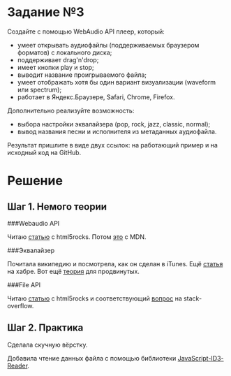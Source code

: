 Задание №3
==========

Создайте с помощью WebAudio API плеер, который:

+ умеет открывать аудиофайлы (поддерживаемых браузером форматов) с локального диска;
+ поддерживает drag'n'drop;
+ имеет кнопки play и stop;
+ выводит название проигрываемого файла;
+ умеет отображать хотя бы один вариант визуализации (waveform или spectrum);
+ работает в Яндекс.Браузере, Safari, Chrome, Firefox.

Дополнительно реализуйте возможность:

+ выбора настройки эквалайзера (pop, rock, jazz, classic, normal);
+ вывод названия песни и исполнителя из метаданных аудиофайла.

Результат пришлите в виде двух ссылок: на работающий пример и на исходный код на GitHub.

Решение
=======

Шаг 1. Немого теории
--------------------

###Webaudio API

Читаю [статью](http://www.html5rocks.com/en/tutorials/webaudio/intro/) c html5rocks. 
Потом [это](https://developer.mozilla.org/en-US/docs/Web/API/Web_Audio_API) с MDN.

###Эквалайзер

Почитала википедию и посмотрела, как он сделан в iTunes. Ещё [статья](http://habrahabr.ru/post/240819/) на хабре.
Вот ещё [теория](http://clippu.net/threads/nastrojka-ehkvalajzera-osnovy-tembrovoj-korrekcii.571/) для продвинутых.

###File API

Читаю [статью](http://www.html5rocks.com/ru/tutorials/file/dndfiles/) c html5rocks 
и соответствующий [вопрос](http://stackoverflow.com/questions/14074833/using-local-file-for-web-audio-api-in-javascript) на stack-overflow.

Шаг 2. Практика
---------------

Сделала скучную вёрстку.

Добавила чтение данных файла с помощью библиотеки [JavaScript-ID3-Reader](https://github.com/aadsm/JavaScript-ID3-Reader).